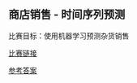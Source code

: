 ## 商店销售 - 时间序列预测
比赛目标：使用机器学习预测杂货销售

[比赛链接](https://www.kaggle.com/competitions/store-sales-time-series-forecasting)

[参考答案](https://www.kaggle.com/code/tiansztianszs/store-sales)